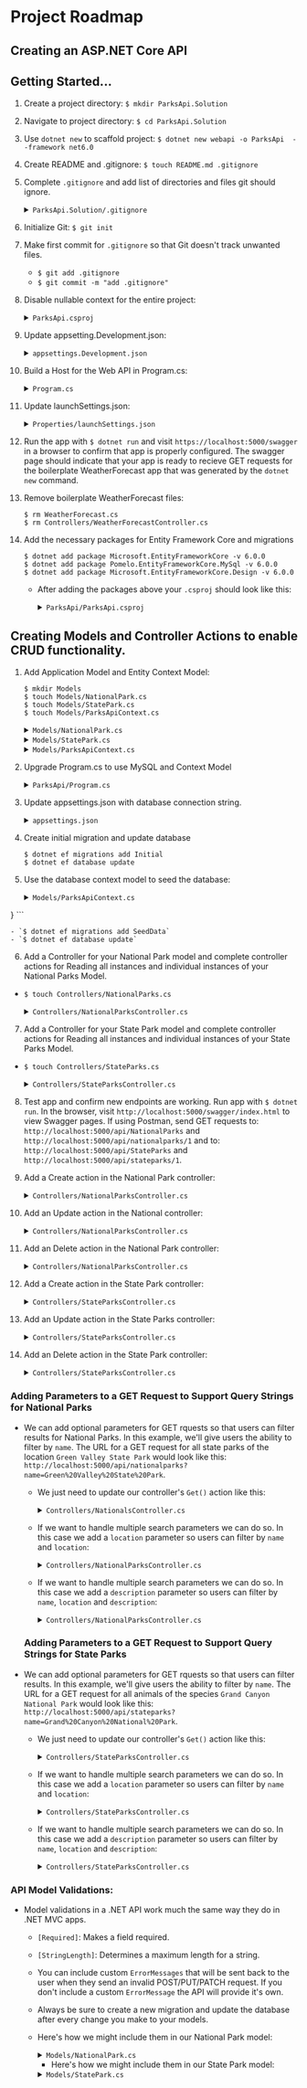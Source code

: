 # Project Roadmap 
## Creating an ASP.NET Core API

## Getting Started...
1. Create a project directory: `$ mkdir ParksApi.Solution`
2. Navigate to project directory: `$ cd ParksApi.Solution`
3. Use `dotnet new` to scaffold project: `$ dotnet new webapi -o ParksApi  --framework net6.0`
4. Create README and .gitignore: `$ touch README.md .gitignore`
5. Complete `.gitignore` and add list of directories and files git should ignore.
    <details><summary><code>ParksApi.Solution/.gitignore</code></summary> 

    ```
    bin
    obj
    appsettings.json
    ```
    </details>
6. Initialize Git: `$ git init`

7. Make first commit for `.gitignore` so that Git doesn't track unwanted files.
    - `$ git add .gitignore` 
    - `$ git commit -m "add .gitignore"` 

8. Disable nullable context for the entire project:
    <details><summary><code>ParksApi.csproj</code></summary> 

    ```c#
    <Project Sdk="Microsoft.NET.Sdk.Web">

      <PropertyGroup>
        <TargetFramework>net6.0</TargetFramework>
        // comment-out the line below to disable nullable context
        // Note that we can still create a nullable context where 
        // necessary with a directive: #nullable enable
        <!-- <Nullable>enable</Nullable> -->
        <ImplicitUsings>enable</ImplicitUsings>
      </PropertyGroup>

      <ItemGroup>
        <PackageReference Include="Swashbuckle.AspNetCore" Version="6.    2.3" />
      </ItemGroup>

    </Project>
    ```
    </details>

9. Update appsetting.Development.json:
    <details><summary><code>appsettings.Development.json</code></summary> 

    ```json
    {
      "Logging": {
        "LogLevel": {
          "Default": "Information",
          "Microsoft": "Trace",
          "Microsoft.AspNetCore": "Information",
          "Microsoft.Hosting.Lifetime": "Information"
        }
      }
    }
    ```
    </details>

10. Build a Host for the Web API in Program.cs:
    <details><summary><code>Program.cs</code></summary> 

    ```c#
    var builder = WebApplication.CreateBuilder(args);

    // Add services to the container.
    builder.Services.AddControllers();
    builder.Services.AddEndpointsApiExplorer();
    builder.Services.AddSwaggerGen();

    var app = builder.Build();

    // Configure the HTTP request pipeline.
    if (app.Environment.IsDevelopment())
    {
      app.UseSwagger();
      app.UseSwaggerUI();
    }
    else 
    {
      app.UseHttpsRedirection();
    }

    app.UseAuthorization();

    app.MapControllers();

    app.Run();
    ```
    </details>
11. Update launchSettings.json:
    <details><summary><code>Properties/launchSettings.json</code></summary> 

    ```json
    {
      "$schema": "https://json.schemastore.org/launchsettings.json",
      "iisSettings": {
        "windowsAuthentication": false,
        "anonymousAuthentication": true,
        "iisExpress": {
          "applicationUrl": "http://localhost:4725",
          "sslPort": 44346
        }
      },
      "profiles": {
        "CretaceousApi": {
          "commandName": "Project",
          "dotnetRunMessages": true,
          "launchBrowser": true,
          "launchUrl": "swagger",
          "applicationUrl": "https://localhost:5001;http://localhost:5000",
          "environmentVariables": {
            "ASPNETCORE_ENVIRONMENT": "Development"
          }
        }
      },
      "IIS Express": {
        "commandName": "IISExpress",
        "launchBrowser": true,
        "launchUrl": "swagger",
        "environmentVariables": {
          "ASPNETCORE_ENVIRONMENT": "Development"
        }
      }
    }
    ```
    </details>

12. Run the app with `$ dotnet run` and visit `https://localhost:5000/swagger` in a browser to confirm that app is properly configured. The swagger page should indicate that your app is ready to recieve GET requests for the boilerplate WeatherForecast app that was generated by the `dotnet new` command.

13. Remove boilerplate WeatherForecast files: 
    ```
    $ rm WeatherForecast.cs 
    $ rm Controllers/WeatherForecastController.cs
    ```

14. Add the necessary packages for Entity Framework Core and migrations
    ```
    $ dotnet add package Microsoft.EntityFrameworkCore -v 6.0.0
    $ dotnet add package Pomelo.EntityFrameworkCore.MySql -v 6.0.0
    $ dotnet add package Microsoft.EntityFrameworkCore.Design -v 6.0.0
    ```

    - After adding the packages above your `.csproj` should look like this:

      <details><summary><code>ParksApi/ParksApi.csproj</code></summary> 

      ```c#
      <Project Sdk="Microsoft.NET.Sdk.Web">

        <PropertyGroup>
          <TargetFramework>net6.0</TargetFramework>
          <!-- <Nullable>enable</Nullable> -->
          <ImplicitUsings>enable</ImplicitUsings>
        </PropertyGroup>

        <ItemGroup>
          <PackageReference Include="Microsoft.EntityFrameworkCore" Version="6.0.0" />
          <PackageReference Include="Microsoft.EntityFrameworkCore.Design" Version="6.0.0">
            <IncludeAssets>runtime; build; native; contentfiles; analyzers; buildtransitive</IncludeAssets>
            <PrivateAssets>all</PrivateAssets>
          </PackageReference>
          <PackageReference Include="Pomelo.EntityFrameworkCore.MySql" Version="6.0.0" />
          <PackageReference Include="Swashbuckle.AspNetCore" Version="6.2.3" />
        </ItemGroup>

      </Project>

      ```
      </details>

## Creating Models and Controller Actions to enable CRUD functionality.
1. Add Application Model and Entity Context Model: 

    ```
    $ mkdir Models
    $ touch Models/NationalPark.cs 
    $ touch Models/StatePark.cs 
    $ touch Models/ParksApiContext.cs
    ```

    <details><summary><code>Models/NationalPark.cs</code></summary> 

    ```c#
    using System.ComponentModel.DataAnnotations;

    namespace ParksApi.Models
    {
      public class NationalPark
      {
        public int NationalParkId { get; set; }
        public string Name { get; set; }
        public string Location { get; set; }
        public string Description { get; set; }
      }
    }
    ```
    </details>

    <details><summary><code>Models/StatePark.cs</code></summary> 

    ```c#
    using System.ComponentModel.DataAnnotations;

    namespace ParksApi.Models
    {
      public class StatePark
      {
        public int StateParkId { get; set; }
        public string Name { get; set; }
        public string Location { get; set; }
        public string Description { get; set; }
      }
    }
    ```
    </details>

    <details><summary><code>Models/ParksApiContext.cs</code></summary> 
    
    ```c#
    using Microsoft.EntityFrameworkCore;
    
    namespace ParksApi.Models
    {
      public class ParksApiContext : DbContext
      {
        public DbSet<StatePark> StateParks { get; set; }
        public DbSet<NationalPark> NationalParks { get; set; }

        public ParksApiContext(DbContextOptions<ParksApiContext> options) : base(options)
        {
        }
      }
    }
    ```
    </details>

2. Upgrade Program.cs to use MySQL and Context Model

    <details><summary><code>ParksApi/Program.cs</code></summary> 

    ```c#
    using ParksApi.Models;
    using Microsoft.EntityFrameworkCore;
    
    var builder = WebApplication.CreateBuilder(args);
    
    builder.Services.AddControllers();
    
    builder.Services.AddDbContext<ParksApiContext>(
                dbContextOptions => dbContextOptions
                    .UseMySql(
                        builder.Configuration["ConnectionStrings:DefaultConnection"],
                        ServerVersion.AutoDetect(builder.Configuration["ConnectionStrings:DefaultConnection"]
                    )
                )
                );
    builder.Services.AddEndpointsApiExplorer();
    builder.Services.AddSwaggerGen();
    
    var app = builder.Build();
    
    if (app.Environment.IsDevelopment())
    
    {
      app.UseSwagger();
      app.UseSwaggerUI();
    }
    else
    {
      app.UseHttpsRedirection();
    }
      
    app.UseHttpsRedirection();
    
    app.UseAuthorization();
    
    app.MapControllers();
    
    app.Run();
    
    ```
    </details>

3. Update appsettings.json with database connection string.
    <details><summary><code>appsettings.json</code></summary> 

    ```json
    {
      "Logging": {
        "LogLevel": {
          "Default": "Information",
          "Microsoft.AspNetCore": "Warning"
        }
      },
      "AllowedHosts": "*",
      "ConnectionStrings": {
        "DefaultConnection": "Server=localhost;Port=3306; database=parks_api;uid=[YOUR-USERNAME-HERE];pwd=  [YOUR-PASSWORD-HERE];"
      }
    }
    ```
    </details>

4. Create initial migration and update database
    ```
    $ dotnet ef migrations add Initial
    $ dotnet ef database update
    ```

5. Use the database context model to seed the database:
    <details><summary><code>Models/ParksApiContext.cs</code></summary> 

    ```c#
    using Microsoft.EntityFrameworkCore;
    
    namespace ParksApi.Models
    {
      public class ParksApiContext : DbContext
      {
        public DbSet<StatePark> StateParks { get; set; }
        public DbSet<NationalPark> NationalParks { get; set; }

        public ParksApiContext(DbContextOptions<ParksApiContext> options) : base(options)
        {
        }

        protected override void OnModelCreating(ModelBuilder builder)
        {
            builder.Entity<StatePark>()
                .HasData(
                    new StatePark { StateParkId = 1, Name = "Green Valley State Park", Location = "Arizona", Description = "A beautiful state park with lush greenery." },
                    new StatePark { StateParkId = 2, Name = "Mountain Ridge State Park", Location = "Colorado", Description = "A mountainous state park with breathtaking views." },
                    new StatePark { StateParkId = 3, Name = "Riverfront State Park", Location = "Georgia", Description = "A serene state park along the riverbanks." },
                    new StatePark { StateParkId = 4, Name = "Pine Grove State Park", Location = "Pennsylvania", Description = "A state park surrounded by tall pine trees." }
                );

            builder.Entity<NationalPark>()
                .HasData(
                    new NationalPark { NationalParkId = 1, Name = "Grand Canyon National Park", Location = "Arizona", Description = "A majestic national park known for the Grand Canyon." },
                    new NationalPark { NationalParkId = 2, Name = "Yellowstone National Park", Location = "Wyoming", Description = "The first national park with geothermal wonders." },
                    new NationalPark { NationalParkId = 3, Name = "Great Smoky Mountains National Park", Location = "North Carolina", Description = "A national park with diverse plant and animal life." },
                    new NationalPark { NationalParkId = 4, Name = "Yosemite National Park", Location = "California", Description = "Known for its waterfalls, giant sequoias, and diverse ecosystems." }
                );
        }
    }
  }
    ```
    </details>

    - `$ dotnet ef migrations add SeedData`
    - `$ dotnet ef database update`

6. Add a Controller for your National Park model and complete controller actions for Reading all instances and individual instances of your National Parks Model.
  - `$ touch Controllers/NationalParks.cs`

    <details><summary><code>Controllers/NationalParksController.cs</code></summary>  
    
    ```c#
    using Microsoft.AspNetCore.Mvc;
    using Microsoft.EntityFrameworkCore;
    using ParksApi.Models;

    namespace ParksApi.Controllers
    {
      [Route("api/[controller]")]
      [ApiController]
      public class NationalParksController : ControllerBase
      {
        private readonly ParksApiContext _db;

        public NationalParksController(ParksApiContext db)
        {
          _db = db;
        }

        // GET api/nationalparks
        [HttpGet]
        public async Task<ActionResult<IEnumerable<NationalPark>>> Get()
        {
          return await _db.NationalParks.ToListAsync();
        }

        // GET: api/NationalParks/{id}
        [HttpGet("{id}")]
        public async Task<ActionResult<NationalPark>> GetNationalPark(int id)
        {
          NationalPark nationalpark = await _db.NationalParks.FindAsync(id);

          if (nationalpark == null)
          {
            return NotFound();
          }

          return nationalpark;
        }
      }
    }
    ```
    </details>

7. Add a Controller for your State Park model and complete controller actions for Reading all instances and individual instances of your State Parks Model.
  - `$ touch Controllers/StateParks.cs`

    <details><summary><code>Controllers/StateParksController.cs</code></summary>  
    
    ```c#
    using Microsoft.AspNetCore.Mvc;
    using Microsoft.EntityFrameworkCore;
    using ParksApi.Models;

    namespace ParksApi.Controllers
    {
      [Route("api/[controller]")]
      [ApiController]
      public class StateParksController : ControllerBase
      {
        private readonly ParksApiContext _db;

        public NationalParksController(ParksApiContext db)
        {
          _db = db;
        }

        // GET api/stateparks
        [HttpGet]
        public async Task<ActionResult<IEnumerable<StatePark>>> Get()
        {
          return await _db.StateParks.ToListAsync();
        }

        // GET: api/StateParks/{id}
        [HttpGet("{id}")]
        public async Task<ActionResult<StatePark>> GetStatePark(int id)
        {
          StatePark Statepark = await _db.StateParks.FindAsync(id);

          if (statepark == null)
          {
            return NotFound();
          }

          return statepark;
        }
      }
    }
    ```
    </details>

8. Test app and confirm new endpoints are working. Run app with `$ dotnet run`. In the browser, visit `http://localhost:5000/swagger/index.html` to view Swagger pages. If using Postman, send GET requests to: `http://localhost:5000/api/NationalParks` and `http://localhost:5000/api/nationalparks/1` and to: `http://localhost:5000/api/StateParks` and `http://localhost:5000/api/stateparks/1`.

9. Add a Create action in the National Park controller:
    <details><summary><code>Controllers/NationalParksController.cs</code></summary> 

    ```c#
    ...
    // POST api/nationalparks
    [HttpPost]
    public async Task<ActionResult<NationalPark>> Post(NationalPark nationalpark)
    {
      _db.NationalParks.Add(nationalpark);
      await _db.SaveChangesAsync();
      return CreatedAtAction(nameof(GetNationalPark), new { id = nationalpark.NationalParkId }, nationalpark);
    }
    ...
    ```
    </details>

10. Add an Update action in the National controller:
    <details><summary><code>Controllers/NationalParksController.cs</code></summary> 

    ```c#
    ...
    // PUT: api/NationalParks/4
    [HttpPut("{id}")]
    public async Task<IActionResult> Put(int id, NationalPark nationalpark)
    {
      if (id != nationalpark.NationalParkId)
      {
        return BadRequest();
      }

      _db.NationalParks.Update(nationalpark);

      try
      {
        await _db.SaveChangesAsync();
      }
      catch (DbUpdateConcurrencyException)
      {
        if (!NationalParkExists(id))
        {
          return NotFound();
        }
        else
        {
          throw;
        }
      }

      return NoContent();
    }

    // We create this private method so that our controller actions
    // can easily determine whether or not a "nationalpark" exists in the
    // database. Our new Update/Put method needs this!
    private bool NationalParkExists(int id)
    {
      return _db.NationalParks.Any(e => e.NationalParkId == id);
    }
    ...
    ```
    </details>

11. Add an Delete action in the National Park controller:
    <details><summary><code>Controllers/NationalParksController.cs</code></summary> 

    ```c#
    ...
    // DELETE: api/NationalParks/{id}
    [HttpDelete("{id}")]
    public async Task<IActionResult> DeleteNationalPark(int id)
    {
      NationalPark nationalpark = await _db.NationalParks.FindAsync(id);
      if (nationalpark == null)
      {
        return NotFound();
      }

      _db.NationalParks.Remove(nationalpark);
      await _db.SaveChangesAsync();

      return NoContent();
    }
    ...
    ```
    </details>

12. Add a Create action in the State Park controller:
    <details><summary><code>Controllers/StateParksController.cs</code></summary> 

    ```c#
    ...
    // POST api/stateparks
    [HttpPost]
    public async Task<ActionResult<StatePark>> Post(StatePark statepark)
    {
      _db.StateParks.Add(statepark);
      await _db.SaveChangesAsync();
      return CreatedAtAction(nameof(GetStatePark), new { id = statepark.StateParkId }, statepark);
    }
    ...
    ```
    </details>

11. Add an Update action in the State Parks controller:
    <details><summary><code>Controllers/StateParksController.cs</code></summary> 

    ```c#
    ...
    // PUT: api/StateParks/4
    [HttpPut("{id}")]
    public async Task<IActionResult> Put(int id, StatePark statepark)
    {
      if (id != statepark.StateParkId)
      {
        return BadRequest();
      }

      _db.StateParks.Update(statepark);

      try
      {
        await _db.SaveChangesAsync();
      }
      catch (DbUpdateConcurrencyException)
      {
        if (!StateParkExists(id))
        {
          return NotFound();
        }
        else
        {
          throw;
        }
      }

      return NoContent();
    }

    // We create this private method so that our controller actions
    // can easily determine whether or not a "statepark" exists in the
    // database. Our new Update/Put method needs this!
    private bool StateParkExists(int id)
    {
      return _db.StateParks.Any(e => e.StateParkId == id);
    }
    ...
    ```
    </details>

11. Add an Delete action in the State Park controller:
    <details><summary><code>Controllers/StateParksController.cs</code></summary> 

    ```c#
    ...
    // DELETE: api/StateParks/{id}
    [HttpDelete("{id}")]
    public async Task<IActionResult> DeleteStatePark(int id)
    {
      StatePark statepark = await _db.StateParks.FindAsync(id);
      if (statepark == null)
      {
        return NotFound();
      }

      _db.StateParks.Remove(statepark);
      await _db.SaveChangesAsync();

      return NoContent();
    }
    ...
    ```
    </details>

### Adding Parameters to a GET Request to Support Query Strings for National Parks

- We can add optional parameters for GET rquests so that users can filter results for National Parks. In this example, we'll give users the ability to filter by `name`. The URL for a GET request for all state parks of the location `Green Valley State Park` would look like this: `http://localhost:5000/api/nationalparks?name=Green%20Valley%20State%20Park`.

  - We just need to update our controller's `Get()` action like this:
    <details><summary><code>Controllers/NationalsController.cs</code></summary> 

    ```c#
    ...
    // GET api/nationalparks
    [HttpGet]
    public async Task<List<NationalPark>> Get(string name, string location, string description)
    {
      IQueryable<NationalPark> query = _db.NationalParks.AsQueryable();

      if (name != null)
      {
        query = query.Where(entry => entry.Name == name);
      }

      return await query.ToListAsync();
    }
    ...
    ```
    </details>

  - If we want to handle multiple search parameters we can do so. In this case we add a `location` parameter so users can filter by `name` and `location`:
    <details><summary><code>Controllers/NationalParksController.cs</code></summary> 

    ```c#
    ...
    // GET api/nationalparks
    [HttpGet]
    public async Task<List<NationalPark>> Get(string name, string location, string description)
    {
      IQueryable<NationalPark> query = _db.NationalParks.AsQueryable();

      if (name != null)
      {
        query = query.Where(entry => entry.Name == name);
      }

      if (location != null)
      {
        query = query.Where(entry => entry.Location == location);
      }

      return await query.ToListAsync();
    }
    ...
    ```
    </details>

  - If we want to handle multiple search parameters we can do so. In this case we add a `description` parameter so users can filter by `name`, `location` and `description`:
    <details><summary><code>Controllers/NationalParksController.cs</code></summary> 

    ```c#
    ...
    // GET api/nationalparks
    [HttpGet]
    public async Task<List<NationalPark>> Get(string name, string location, string description)
    {
      IQueryable<NationalPark> query = _db.NationalParks.AsQueryable();

      if (name != null)
      {
        query = query.Where(entry => entry.Name == name);
      }

      if (location != null)
      {
        query = query.Where(entry => entry.Location == location);
      }

      if (description != null)
      {
        query = query.Where(entry => entry.Description == description);
      }

      return await query.ToListAsync();
    }
    ...
    ```
    </details>

  ### Adding Parameters to a GET Request to Support Query Strings for State Parks

- We can add optional parameters for GET rquests so that users can filter results. In this example, we'll give users the ability to filter by `name`. The URL for a GET request for all animals of the species `Grand Canyon National Park` would look like this: `http://localhost:5000/api/stateparks?name=Grand%20Canyon%20National%20Park`.

  - We just need to update our controller's `Get()` action like this:
    <details><summary><code>Controllers/StateParksController.cs</code></summary> 

    ```c#
    ...
    // GET: api/Animals
    [HttpGet]
    public async Task<ActionResult<IEnumerable<StatePark>>> Get(string name)
    {
      IQueryable<StatePark> query = _db.StateParks.AsQueryable();

      if (name != null)
      {
        query = query.Where(entry => entry.Names == names);
      }

      return await query.ToListAsync();
    }
    ...
    ```
    </details>

  - If we want to handle multiple search parameters we can do so. In this case we add a `location` parameter so users can filter by `name` and `location`:
    <details><summary><code>Controllers/StateParksController.cs</code></summary> 

    ```c#
    ...
    // GET api/stateparks
    [HttpGet]
    public async Task<List<StatePark>> Get(string name, string location, string description)
    {
      IQueryable<StatePark> query = _db.StateParks.AsQueryable();

      if (name != null)
      {
        query = query.Where(entry => entry.Name == name);
      }

      if (location != null)
      {
        query = query.Where(entry => entry.Location == location);
      }

      return await query.ToListAsync();
    }
    ...
    ```
    </details>

  - If we want to handle multiple search parameters we can do so. In this case we add a `description` parameter so users can filter by `name`, `location` and `description`:
    <details><summary><code>Controllers/StateParksController.cs</code></summary> 

    ```c#
    ...
    // GET api/state parks
    [HttpGet]
    public async Task<List<StatePark>> Get(string name, string location, string description)
    {
      IQueryable<StatePark> query = _db.StateParks.AsQueryable();

      if (name != null)
      {
        query = query.Where(entry => entry.Name == name);
      }

      if (location != null)
      {
        query = query.Where(entry => entry.Location == location);
      }

      if (description != null)
      {
        query = query.Where(entry => entry.Description == description);
      }

      return await query.ToListAsync();
    }
    ...
    ```
    </details>

### API Model Validations:
-  Model validations in a .NET API work much the same way they do in .NET MVC apps. 
    - `[Required]`: Makes a field required.
    - `[StringLength]`: Determines a maximum length for a string.
    - You can include custom `ErrorMessages` that will be sent back to the user when they send an invalid POST/PUT/PATCH request. If you don't include a custom `ErrorMessage` the API will provide it's own.
    - Always be sure to create a new migration and update the database after every change you make to your models.
    - Here's how we might include them in our National Park model:
      <details><summary><code>Models/NationalPark.cs</code></summary> 

      ```c#
      using System.ComponentModel.DataAnnotations;
      
      namespace ParksApi.Models
      {
        public class NationalPark
        {
        public int NationalParkId { get; set; }
        [Required]
        [StringLength(50)]
        public string Name { get; set; }
        [Required]
        public string Location { get; set; }
        [Required]
        public string Description { get; set; }
        }
      }
      ```
      </details>

      - Here's how we might include them in our State Park model:
      <details><summary><code>Models/StatePark.cs</code></summary> 

      ```c#
      using System.ComponentModel.DataAnnotations;
      
      namespace ParksApi.Models
      {
        public class StatePark
        {
        public int StateParkId { get; set; }
        [Required]
        [StringLength(50)]
        public string Name { get; set; }
        [Required]
        public string Location { get; set; }
        [Required]
        public string Description { get; set; }
        }
      }
      ```
      </details>




